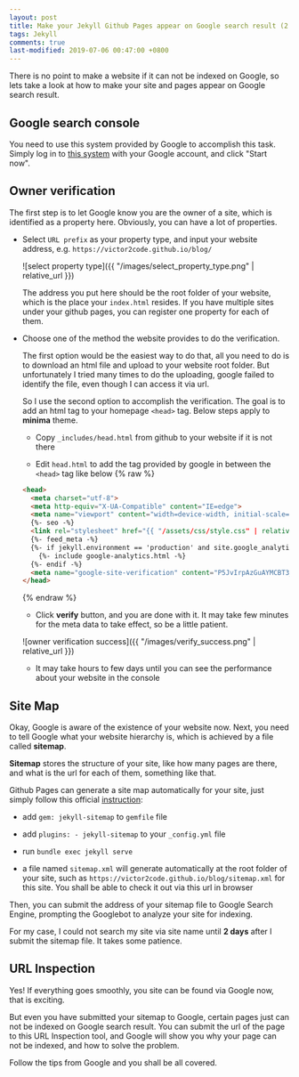 ```yaml
---
layout: post
title: Make your Jekyll Github Pages appear on Google search result (2 steps)
tags: Jekyll
comments: true
last-modified: 2019-07-06 00:47:00 +0800
---
```


There is no point to make a website if it can not be indexed on Google, so lets take a look at how to make your site and pages appear on Google search result.

## Google search console
You need to use this system provided by Google to accomplish this task. Simply log in to [this system](https://search.google.com/search-console/about) with your Google account, and click "Start now".

## Owner verification
The first step is to let Google know you are the owner of a site, which is identified as a property here. Obviously, you can have a lot of properties.

* Select `URL prefix` as your property type, and input your website address, e.g. `https://victor2code.github.io/blog/`  

  ![select property type]({{ "/images/select_property_type.png" | relative_url }})

  The address you put here should be the root folder of your website, which is the place your `index.html` resides. If you have multiple sites under your github pages, you can register one property for each of them.

* Choose one of the method the website provides to do the verification.  

  The first option would be the easiest way to do that, all you need to do is to download an html file and upload to your website root folder. But unfortunately I tried many times to do the uploading, google failed to identify the file, even though I can access it via url.  

  So I use the second option to accomplish the verification. The goal is to add an html tag to your homepage `<head>` tag. Below steps apply to **minima** theme.

  * Copy `_includes/head.html` from github to your website if it is not there

  * Edit `head.html` to add the tag provided by google in between the `<head>` tag like below
{% raw %}
  ```html
  <head>
    <meta charset="utf-8">
    <meta http-equiv="X-UA-Compatible" content="IE=edge">
    <meta name="viewport" content="width=device-width, initial-scale=1">
    {%- seo -%}
    <link rel="stylesheet" href="{{ "/assets/css/style.css" | relative_url }}">
    {%- feed_meta -%}
    {%- if jekyll.environment == 'production' and site.google_analytics -%}
      {%- include google-analytics.html -%}
    {%- endif -%}
    <meta name="google-site-verification" content="P5JvIrpAzGuAYMCBT3_-1TEpWsUUoQAaYK3B6hgaauA" />
  </head>
  ```
  {% endraw %}

  * Click **verify** button, and you are done with it. It may take few minutes for the meta data to take effect, so be a little patient.

  ![owner verification success]({{ "/images/verify_success.png" | relative_url }})

  * It may take hours to few days until you can see the performance about your website in the console


## Site Map
Okay, Google is aware of the existence of your website now. Next, you need to tell Google what your website hierarchy is, which is achieved by a file called **sitemap**.

**Sitemap** stores the structure of your site, like how many pages are there, and what is the url for each of them, something like that.

Github Pages can generate a site map automatically for your site, just simply follow this official [instruction](https://github.com/jekyll/jekyll-sitemap):

* add `gem: jekyll-sitemap` to `gemfile` file

* add  `plugins: - jekyll-sitemap` to your `_config.yml` file

* run `bundle exec jekyll serve`

* a file named `sitemap.xml` will generate automatically at the root folder of your site, such as `https://victor2code.github.io/blog/sitemap.xml` for this site. You shall be able to check it out via this url in browser

Then, you can submit the address of your sitemap file to Google Search Engine, prompting the Googlebot to analyze your site for indexing.

For my case, I could not search my site via site name until **2 days** after I submit the sitemap file. It takes some patience.

## URL Inspection
Yes! If everything goes smoothly, you site can be found via Google now, that is exciting.

But even you have submitted your sitemap to Google, certain pages just can not be indexed on Google search result. You can submit the url of the page to this URL Inspection tool, and Google will show you why your page can not be indexed, and how to solve the problem.

Follow the tips from Google and you shall be all covered.
